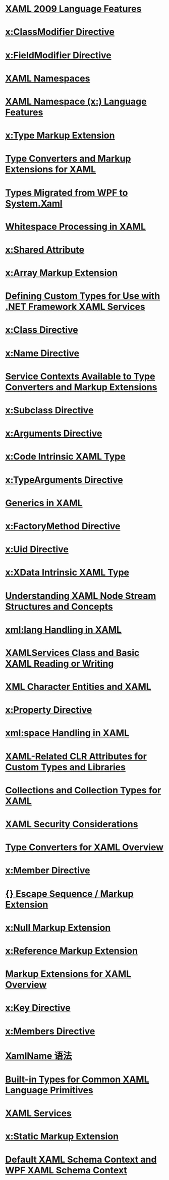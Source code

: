 # [XAML 2009 Language Features](xaml-2009-language-features.md)
# [x:ClassModifier Directive](x-classmodifier-directive.md)
# [x:FieldModifier Directive](x-fieldmodifier-directive.md)
# [XAML Namespaces](xaml-namespaces-for-net-framework-xaml-services.md)
# [XAML Namespace (x:) Language Features](xaml-namespace-x-language-features.md)
# [x:Type Markup Extension](x-type-markup-extension.md)
# [Type Converters and Markup Extensions for XAML](type-converters-and-markup-extensions-for-xaml.md)
# [Types Migrated from WPF to System.Xaml](types-migrated-from-wpf-to-system-xaml.md)
# [Whitespace Processing in XAML](whitespace-processing-in-xaml.md)
# [x:Shared Attribute](x-shared-attribute.md)
# [x:Array Markup Extension](x-array-markup-extension.md)
# [Defining Custom Types for Use with .NET Framework XAML Services](defining-custom-types-for-use-with-net-framework-xaml-services.md)
# [x:Class Directive](x-class-directive.md)
# [x:Name Directive](x-name-directive.md)
# [Service Contexts Available to Type Converters and Markup Extensions](service-contexts-available-to-type-converters-and-markup-extensions.md)
# [x:Subclass Directive](x-subclass-directive.md)
# [x:Arguments Directive](x-arguments-directive.md)
# [x:Code Intrinsic XAML Type](x-code-intrinsic-xaml-type.md)
# [x:TypeArguments Directive](x-typearguments-directive.md)
# [Generics in XAML](generics-in-xaml.md)
# [x:FactoryMethod Directive](x-factorymethod-directive.md)
# [x:Uid Directive](x-uid-directive.md)
# [x:XData Intrinsic XAML Type](x-xdata-intrinsic-xaml-type.md)
# [Understanding XAML Node Stream Structures and Concepts](understanding-xaml-node-stream-structures-and-concepts.md)
# [xml:lang Handling in XAML](xml-lang-handling-in-xaml.md)
# [XAMLServices Class and Basic XAML Reading or Writing](xamlservices-class-and-basic-xaml-reading-or-writing.md)
# [XML Character Entities and XAML](xml-character-entities-and-xaml.md)
# [x:Property Directive](x-property-directive.md)
# [xml:space Handling in XAML](xml-space-handling-in-xaml.md)
# [XAML-Related CLR Attributes for Custom Types and Libraries](xaml-related-clr-attributes-for-custom-types-and-libraries.md)
# [Collections and Collection Types for XAML](collections-and-collection-types-for-xaml.md)
# [XAML Security Considerations](xaml-security-considerations.md)
# [Type Converters for XAML Overview](type-converters-for-xaml-overview.md)
# [x:Member Directive](x-member-directive.md)
# [{} Escape Sequence / Markup Extension](escape-sequence-markup-extension.md)
# [x:Null Markup Extension](x-null-markup-extension.md)
# [x:Reference Markup Extension](x-reference-markup-extension.md)
# [Markup Extensions for XAML Overview](markup-extensions-for-xaml-overview.md)
# [x:Key Directive](x-key-directive.md)
# [x:Members Directive](x-members-directive.md)
# [XamlName 语法](xamlname-grammar.md)
# [Built-in Types for Common XAML Language Primitives](built-in-types-for-common-xaml-language-primitives.md)
# [XAML Services](index.md)
# [x:Static Markup Extension](x-static-markup-extension.md)
# [Default XAML Schema Context and WPF XAML Schema Context](default-xaml-schema-context-and-wpf-xaml-schema-context.md)
